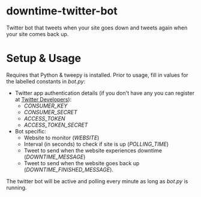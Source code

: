 # downtime-twitter-bot
Twitter bot that tweets when your site goes down and tweets again when your site comes back up.

# Setup & Usage

Requires that Python & tweepy is installed. Prior to usage, fill in values for the labelled constants in *bot.py*:

- Twitter app authentication details (if you don't have any you can register at [Twitter Developers](https://apps.twitter.com/)):
  - *CONSUMER_KEY*
  - *CONSUMER_SECRET*
  - *ACCESS_TOKEN*
  - *ACCESS_TOKEN_SECRET*
- Bot specific: 
  - Website to monitor (*WEBSITE*)
  - Interval (in seconds) to check if site is up (*POLLING_TIME*)
  - Tweet to send when the website experiences downtime (*DOWNTIME_MESSAGE*)
  - Tweet to send when the website goes back up (*DOWNTIME_FINISHED_MESSAGE*).

The twitter bot will be active and polling every minute as long as *bot.py* is running. 
